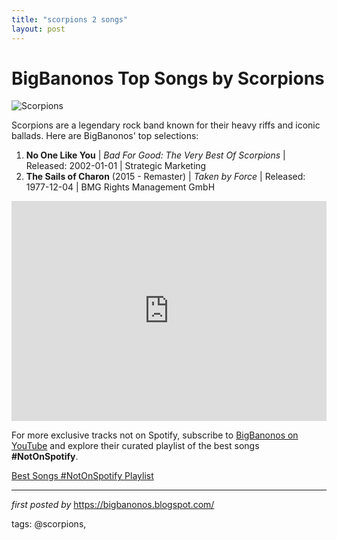 ```yaml
---
title: "scorpions 2 songs"
layout: post
---
```

<h1>BigBanonos Top Songs by Scorpions</h1>
<img src="https://www.udiscovermusic.com/wp-content/uploads/2020/08/Scorpions-GettyImages-74294463-1000x600.jpg" alt="Scorpions"> <p>Scorpions are a legendary rock band known for their heavy riffs and iconic ballads. Here are BigBanonos' top selections:</p> <ol> <li><strong>No One Like You</strong> | <em>Bad For Good: The Very Best Of Scorpions</em> | Released: 2002-01-01 | Strategic Marketing</li> <li><strong>The Sails of Charon</strong> (2015 - Remaster) | <em>Taken by Force</em> | Released: 1977-12-04 | BMG Rights Management GmbH</li>
</ol> <div> <iframe src="https://open.spotify.com/embed/playlist/4FNq8FQjbvLPc9c0P89j7L?utm_source=generator" width="100%" height="352" frameborder="0" allow="autoplay; clipboard-write; encrypted-media; fullscreen; picture-in-picture" loading="lazy"></iframe>
</div>


<!--Subscribe and Playlist Links-->
<div>
    <p>For more exclusive tracks not on Spotify, subscribe to <a href="https://www.youtube.com/@BigBanonos" target="_blank">BigBanonos on YouTube</a> and explore their curated playlist of the best songs <strong>#NotOnSpotify</strong>.</p>
    <p><a href="https://www.youtube.com/playlist?list=PLtuNtuTatqI0kFahUCbtbfenC_ET5O_tr" target="_blank">Best Songs #NotOnSpotify Playlist<br /></a></p></div>

<hr />

<p><em>first posted by</em> <a href="https://bigbanonos.blogspot.com/" rel="noopener" target="_new">https://bigbanonos.blogspot.com/</a></p>

<p>tags: @scorpions,</p>
